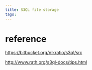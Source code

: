 ```yaml
---
title: S3QL file storage
tags:
---
```




# reference
https://bitbucket.org/nikratio/s3ql/src

http://www.rath.org/s3ql-docs/tips.html